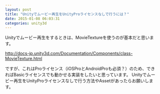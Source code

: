 ```yaml
---
layout: post
title: "Unityでムービー再生をUnityProライセンスなしで行うには？"
date: 2015-01-08 06:03:31
categories: unity3d
---
```

<p>Unityでムービー再生をするときは、MovieTextureを使うのが基本だと思います。</p>

<p><a href="http://docs-jp.unity3d.com/Documentation/Components/class-MovieTexture.html" rel="nofollow">http://docs-jp.unity3d.com/Documentation/Components/class-MovieTexture.html</a></p>

<p>ですが、これはProライセンス（iOSProとAndroidProも必須？）のため、できればBasicライセンスでも動かせる実装をしたいと思っています。
Unityでムービー再生をUnityProライセンスなしで行う方法やAssetがあったらお願いします。</p>

